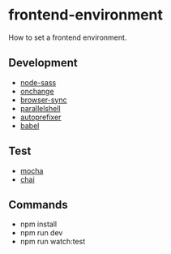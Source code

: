 # **frontend-environment**
How to set a frontend environment.

## Development
- [node-sass](https://www.npmjs.com/package/node-sass)
- [onchange](https://www.npmjs.com/package/onchange)
- [browser-sync](https://www.npmjs.com/package/browser-sync)
- [parallelshell](https://www.npmjs.com/package/parallelshell)
- [autoprefixer](https://www.npmjs.com/package/autoprefixer)
- [babel](https://babeljs.io/)

## Test
- [mocha](https://mochajs.org/)
- [chai](http://chaijs.com/)

## Commands
- npm install
- npm run dev
- npm run watch:test
